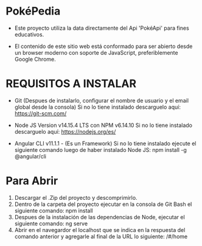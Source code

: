 # PokéPedia
* Este proyecto utiliza la data directamente del Api 'PokéApi' para fines educativos.

* El contenido de este sitio web está conformado para ser abierto desde un browser moderno con soporte de JavaScript, preferiblemente Google Chrome.

# REQUISITOS A INSTALAR
* Git (Despues de instalarlo, configurar el nombre de usuario y el email global desde la consola)
    Si no lo tiene instalado descarguelo aquí: https://git-scm.com/

* Node JS Version v14.15.4 LTS con NPM v6.14.10
    Si no lo tiene instalado descarguelo aquí: https://nodejs.org/es/

* Angular CLI v11.1.1 - (Es un Framework)
    Si no lo tiene instalado ejecute el siguiente comando luego de haber instalado Node JS:   npm install -g @angular/cli

# Para Abrir
1. Descargar el .Zip del proyecto y descomprimirlo.
2. Dentro de la carpeta del proyecto ejecutar en la consola de Git Bash el siguiente comando:   npm install
3. Despues de la instalación de las dependencias de Node, ejecutar el siguiente comando:   ng serve
4. Abrir en el navegardor el localhost que se indica en la respuesta del comando anterior y agregarle al final de la URL lo siguiente:  /#/home